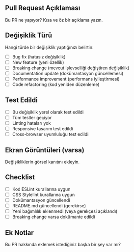 ## Pull Request Açıklaması

Bu PR ne yapıyor? Kısa ve öz bir açıklama yazın.

## Değişiklik Türü

Hangi türde bir değişiklik yaptığınızı belirtin:

- [ ] Bug fix (hatasız değişiklik)
- [ ] New feature (yeni özellik)
- [ ] Breaking change (mevcut işlevselliği değiştiren değişiklik)
- [ ] Documentation update (dokümantasyon güncellemesi)
- [ ] Performance improvement (performans iyileştirmesi)
- [ ] Code refactoring (kod yeniden düzenleme)

## Test Edildi

- [ ] Bu değişiklik yerel olarak test edildi
- [ ] Tüm testler geçiyor
- [ ] Linting hataları yok
- [ ] Responsive tasarım test edildi
- [ ] Cross-browser uyumluluğu test edildi

## Ekran Görüntüleri (varsa)

Değişikliklerin görsel kanıtını ekleyin.

## Checklist

- [ ] Kod ESLint kurallarına uygun
- [ ] CSS Stylelint kurallarına uygun
- [ ] Dokümantasyon güncellendi
- [ ] README.md güncellendi (gerekirse)
- [ ] Yeni bağımlılık eklenmedi (veya gerekçesi açıklandı)
- [ ] Breaking change varsa dokümante edildi

## Ek Notlar

Bu PR hakkında eklemek istediğiniz başka bir şey var mı?
